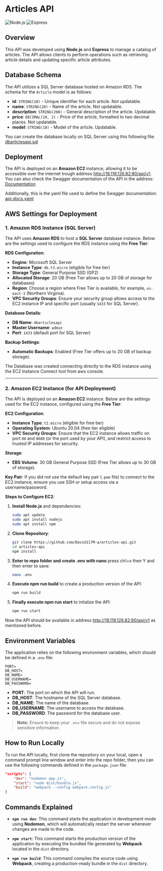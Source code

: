 # Articles API

![Node.js](https://img.icons8.com/color/48/000000/nodejs.png) ![Express](https://img.icons8.com/color/48/000000/express.png)

## Overview

This API was developed using **Node.js** and **Express** to manage a catalog of articles. The API allows clients to perform operations such as retrieving article details and updating specific article attributes.

## Database Schema

The API utilizes a SQL Server database hosted on Amazon RDS. The schema for the `Article` model is as follows:

- **id**: `STRING(10)` - Unique identifier for each article. Not updatable.
- **name**: `STRING(20)` - Name of the article. Not updatable.
- **description**: `STRING(200)` - General description of the article. Updatable.
- **price**: `DECIMAL(10, 2)` - Price of the article, formatted to two decimal places. Not updatable.
- **model**: `STRING(10)` - Model of the article. Updatable.

You can create the database locally on SQL Server using this following file: 
[dbarticlesapi.sql](https://github.com/David117M-a/articles-api/blob/master/dbarticlesapi.sql)

## Deployment

The API is deployed on an **Amazon EC2** instance, allowing it to be accessible over the internet trough address http://18.118.126.82:80/api/v1. You can also check the Swagger documentation of the API in the address: 
[Documentation](http://18.118.126.82:80/api/v1/docs)

Additionally, this is the yaml file used to define the Swagger documentation:
[api-docs.yaml](https://github.com/David117M-a/articles-api/blob/master/api-docs.yaml)

## AWS Settings for Deployment

### 1. Amazon RDS Instance (SQL Server)

The API uses **Amazon RDS** to host a **SQL Server** database instance. Below are the settings used to configure the RDS instance using the **Free Tier**:

**RDS Configuration**:
- **Engine**: Microsoft SQL Server
- **Instance Type**: `db.t3.micro` (eligible for free tier)
- **Storage Type**: General Purpose SSD (GP2)
- **Allocated Storage**: 20 GB (Free Tier allows up to 20 GB of storage for databases)
- **Region**: Choose a region where Free Tier is available, for example, `us-east-1` (Northern Virginia).
- **VPC Security Groups**: Ensure your security group allows access to the EC2 instance IP and specific port (usually `1433` for SQL Server).

**Database Details**:
- **DB Name**: `dbarticlesapi`
- **Master Username**: `admin`
- **Port**: `1433` (default port for SQL Server)

**Backup Settings**:
- **Automatic Backups**: Enabled (Free Tier offers up to 20 GB of backup storage).

The Database was created connecting directly to the RDS instance using the EC2 Instance Connect tool from aws console.

---

### 2. Amazon EC2 Instance (for API Deployment)

The API is deployed on an **Amazon EC2** instance. Below are the settings used for the EC2 instance, configured using the **Free Tier**:

**EC2 Configuration**:
- **Instance Type**: `t2.micro` (eligible for free tier)
- **Operating System**: Ubuntu 20.04 (free tier eligible)
- **VPC Security Groups**: Ensure that the EC2 instance allows traffic on port `80` and `8080` (or the port used by your API), and restrict access to trusted IP addresses for security.

**Storage**:
- **EBS Volume**: 30 GB General Purpose SSD (Free Tier allows up to 30 GB of storage).

**Key Pair**: If you did not use the default key pair (`.pem` file) to connect to the EC2 instance, ensure you use SSH or setup access via a username/password.

**Steps to Configure EC2**:
1. **Install Node.js** and dependencies:
   ```bash
   sudo apt update
   sudo apt install nodejs
   sudo apt install npm
    ```
2. **Clone Repository**:
   ```bash
   git clone https://github.com/David117M-a/articles-api.git
   cd articles-api
   npm install
    ```
3. **Enter to repo folder and create .env with nano** press ctrl+x then Y and then enter to save:
   ```bash
   nano .env
    ```
4. **Execute npm run build** to create a production version of the API:
   ```bash
   npm run build
    ```
5. **Finally execute npm run start** to intialize the API:
   ```bash
   npm run start
    ```
Now the API should be available in address http://18.118.126.82:80/api/v1 as mentioned before.

## Environment Variables

The application relies on the following environment variables, which should be defined in a `.env` file:

```.env
PORT=
DB_HOST=
DB_NAME=
DB_USERNAME=
DB_PASSWORD=
```

- **PORT**: The port on which the API will run.
- **DB_HOST**: The hostname of the SQL Server database.
- **DB_NAME**: The name of the database.
- **DB_USERNAME**: The username to access the database.
- **DB_PASSWORD**: The password for the database user.

> **Note:** Ensure to keep your `.env` file secure and do not expose sensitive information.

## How to Run Locally

To run the API locally, first clone the repository on your local, open a command prompt line window and enter into the repo folder, then you can use the following commands defined in the `package.json` file:

```json
"scripts": {
    "dev": "nodemon app.js",
    "start": "node dist/bundle.js",
    "build": "webpack --config webpack.config.js"
}
```

## Commands Explained

- **`npm run dev`**: This command starts the application in development mode using **Nodemon**, which will automatically restart the server whenever changes are made to the code.

- **`npm start`**: This command starts the production version of the application by executing the bundled file generated by **Webpack** located in the `dist` directory.

- **`npm run build`**: This command compiles the source code using **Webpack**, creating a production-ready bundle in the `dist` directory.